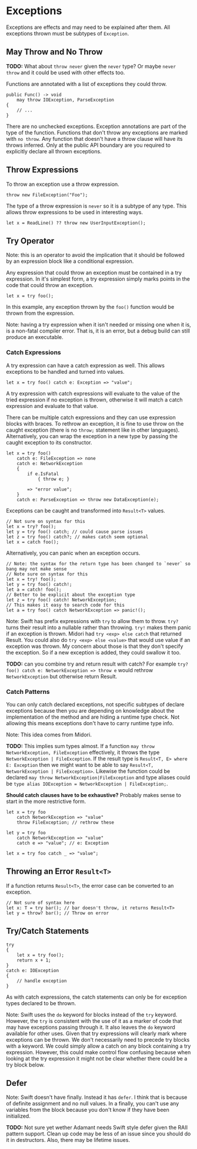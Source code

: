 # Exceptions

Exceptions are effects and may need to be explained after them. All exceptions thrown must be subtypes of `Exception`.

## May Throw and No Throw

**TODO:** What about `throw never` given the `never` type? Or maybe `never throw` and it could be used with other effects too.

Functions are annotated with a list of exceptions they could throw.

    public Func() -> void
        may throw IOException, ParseException
    {
        // ...
    }

There are no unchecked exceptions. Exception annotations are part of the type of the function. Functions that don't throw any exceptions are marked with `no throw`. Any function that doesn't have a throw clause will have its throws inferred. Only at the public API boundary are you required to explicitly declare all thrown exceptions.

## Throw Expressions

To throw an exception use a throw expression.

    throw new FileException("Foo");

The type of a throw expression is `never` so it is a subtype of any type. This allows throw expressions to be used in interesting ways.

    let x = ReadLine() ?? throw new UserInputException();

## Try Operator

Note: this is an operator to avoid the implication that it should be followed by an expression block like a conditional expression.

Any expression that could throw an exception must be contained in a try expression. In it's simplest form, a try expression simply marks points in the code that could throw an exception.

    let x = try foo();

In this example, any exception thrown by the `foo()` function would be thrown from the expression.

Note: having a try expression when it isn't needed or missing one when it is, is a non-fatal compiler error. That is, it is an error, but a debug build can still produce an executable.

### Catch Expressions

A try expression can have a catch expression as well. This allows exceptions to be handled and turned into values.

    let x = try foo() catch e: Exception => "value";

A try expression with catch expressions will evaluate to the value of the tried expression if no exception is thrown, otherwise it will match a catch expression and evaluate to that value.

There can be multiple catch expressions and they can use expression blocks with braces. To rethrow an exception, it is fine to use throw on the caught exception (there is no `throw;` statement like in other languages). Alternatively, you can wrap the exception in a new type by passing the caught exception to its constructor.

    let x = try foo()
        catch e: FileException => none
        catch e: NetworkException
        {
            if e.IsFatal
                { throw e; }

            => "error value";
        }
        catch e: ParseException => throw new DataException(e);

Exceptions can be caught and transformed into `Result<T>` values.

    // Not sure on syntax for this
    let x = try? foo();
    let y = try foo() catch; // could cause parse issues
    let z = try foo() catch?; // makes catch seem optional
    let x = catch foo();

Alternatively, you can panic when an exception occurs.

    // Note: the syntax for the return type has been changed to `never` so bang may not make sense
    // Note sure on syntax for this
    let x = try! foo();
    let y = try foo() catch!;
    let a = catch! foo();
    // Better to be explicit about the exception type
    let z = try foo() catch! NetworkException;
    // This makes it easy to search code for this
    let a = try foo() catch NetworkException => panic!();

Note: Swift has prefix expressions with `try` to allow them to throw. `try?` turns their result into a nullable rather than throwing. `try!` makes them panic if an exception is thrown. Midori had `try <exp> else catch` that returned Result<T>. You could also do `try <exp> else <value>` that would use value if an exception was thrown. My concern about those is that they don't specify the exception. So if a new exception is added, they could swallow it too.

**TODO:** can you combine try and return result with catch? For example `try? foo() catch e: NetworkException => throw e` would rethrow `NetworkException` but otherwise return Result.

### Catch Patterns

You can only catch declared exceptions, not specific subtypes of declare exceptions because then you are depending on knowledge about the implementation of the method and are hiding a runtime type check. Not allowing this means exceptions don't have to carry runtime type info.

Note: This idea comes from Midori.

**TODO:** This implies sum types almost. If a function `may throw NetworkException, FileException` effectively, it throws the type `NetworkException | FileException`. If the result type is `Result<T, E> where E: Exception` then we might want to be able to say `Result<T, NetworkException | FileException>`. Likewise the function could be declared `may throw NetworkException|FileException` and type aliases could be `type alias IOException = NetworkException | FileException;`.

**Should catch clauses have to be exhaustive?** Probably makes sense to start in the more restrictive form.

    let x = try foo
        catch NetworkException => "value"
        throw FileException; // rethrow these

    let y = try foo
        catch NetworkException => "value"
        catch e => "value"; // e: Exception

    let x = try foo catch _ => "value";

## Throwing an Error `Result<T>`

If a function returns `Result<T>`, the error case can be converted to an exception.

    // Not sure of syntax here
    let x: T = try bar(); // bar doesn't throw, it returns Result<T>
    let y = throw? bar(); // Throw on error

## Try/Catch Statements

    try
    {
        let x = try foo();
        return x + 1;
    }
    catch e: IOException
    {
        // handle exception
    }

As with catch expressions, the catch statements can only be for exception types declared to be thrown.

Note: Swift uses the `do` keyword for blocks instead of the `try` keyword. However, the `try` is consistent with the use of it as a marker of code that may have exceptions passing through it. It also leaves the `do` keyword available for other uses. Given that try expressions will clearly mark where exceptions can be thrown. We don't necessarily need to precede try blocks with a keyword. We could simply allow a catch on any block containing a try expression. However, this could make control flow confusing because when looking at the try expression it might not be clear whether there could be a try block below.

## Defer

Note: Swift doesn't have finally. Instead it has `defer`. I think that is because of definite assignment and no null values. In a finally, you can't use any variables from the block because you don't know if they have been initialized.

**TODO:** Not sure yet wether Adamant needs Swift style defer given the RAII pattern support. Clean up code may be less of an issue since you should do it in destructors. Also, there may be lifetime issues.

